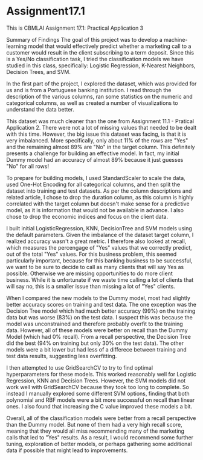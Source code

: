 # Assignment17.1
This is CBMLAI Assignment 17.1: Practical Application 3


Summary of Findings
The goal of this project was to develop a machine-learning model that would effectively predict whether a marketing call to a customer would result in the client subscribing to a term deposit. Since this is a Yes/No classification task, I tried the classification models we have studied in this class, specifically: Logistic Regression, K-Nearest Neighbors, Decision Trees, and SVM.

In the first part of the project, I explored the dataset, which was provided for us and is from a Portuguese banking institution. I read through the description of the various columns, ran some statistics on the numeric and categorical columns, as well as created a number of visualizations to understand the data better.

This dataset was much cleaner than the one from Assignment 11.1 - Pratical Application 2.  There were not a lot of missing values that needed to be dealt with this time.  However, the big issue this dataset was facing, is that it is very imbalanced. More specifically, only about 11% of the rows are "Yes" and the remaining almost 89% are "No" in the target column. This definitely presents a challenge for building an effective model. In fact, my initial Dummy model had an accuracy of almost 89% because it just guesses "No" for all rows!

To prepare for building models, I used StandardScaler to scale the data, used One-Hot Encoding for all categorical columns, and then split the dataset into training and test datasets. As per the column descriptions and related article, I chose to drop the duration column, as this column is highly correlated with the target column but doesn't make sense for a predictive model, as it is information that would not be available in advance.  I also chose to drop the economic indices and focus on the client data.

I built initial LogisticRegression, KNN, DecisionTree and SVM models using the default parameters. Given the imbalance of the dataset target column, I realized accuracy wasn't a great metric. I therefore also looked at recall, which measures the percengage of "Yes" values that we correctly predict, out of the total "Yes" values.  For this business problem, this seemed particularly important, because for this banking business to be successful, we want to be sure to decide to call as many clients that will say Yes as possible.  Otherwise we are missing opportunities to do more client business.  While it is unfortunate if we waste time calling a lot of clients that will say no, this is a smaller issue than missing a lot of "Yes" clients.

When I compared the new models to the Dummy model, most had slightly better accuracy scores on training and test data. The one exception was the Decision Tree model which had much better accuracy (99%) on the training data but was worse (83%) on the test data.  I suspect this was because the model was unconstrained and therefore probably overfit to the training data.  However, all of these models were better on recall than the Dummy Model (which had 0% recall). From a recall perspective, the Decision Tree did the best (94% on training but only 30% on the test data). The other models were a bit lower but had less of a differece between training and test data results, suggesting less overfitting.

I then attempted to use GridSearchCV to try to find optimal hyperparameters for these models. This worked reasonably well for Logistic Regression, KNN and Decision Trees.  However, the SVM models did not work well with GridSearchCV because they took too long to complete.  So instead I manually explored some different SVM options, finding that both polynomial and RBF models were a bit more successful on recall than linear ones.  I also found that increasing the C value improved these models a bit.

Overall, all of the classification models were better from a recall perspective than the Dummy model. But none of them had a very high recall score, meaning that they would all miss recommending many of the marketing calls that led to "Yes" results. As a result, I would recommend some further tuning, exploration of better models, or perhaps gathering some additional data if possible that might lead to improvements.
